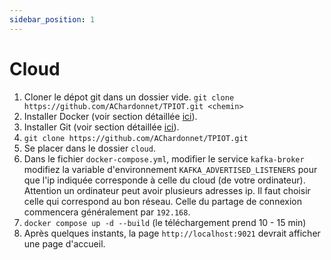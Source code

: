 ```yaml
---
sidebar_position: 1
---
```


# Cloud
1. Cloner le dépot git dans un dossier vide. `git clone https://github.com/AChardonnet/TPIOT.git <chemin>`
2. Installer Docker (voir section détaillée [ici](../../installation/docker)).
3. Installer Git (voir section détaillée [ici](../../installation/git)).
4. `git clone https://github.com/AChardonnet/TPIOT.git`
5. Se placer dans le dossier `cloud`.
6. Dans le fichier `docker-compose.yml`, modifier le service `kafka-broker` modifiez la variable d'environnement `KAFKA_ADVERTISED_LISTENERS` pour que l'ip indiquée corresponde à celle du cloud (de votre ordinateur). Attention un ordinateur peut avoir plusieurs adresses ip. Il faut choisir celle qui correspond au bon réseau. Celle du partage de connexion commencera généralement par `192.168`.
7.  `docker compose up -d --build` (le téléchargement prend 10 - 15 min)
8. Après quelques instants, la page `http://localhost:9021` devrait afficher une page d'accueil.
